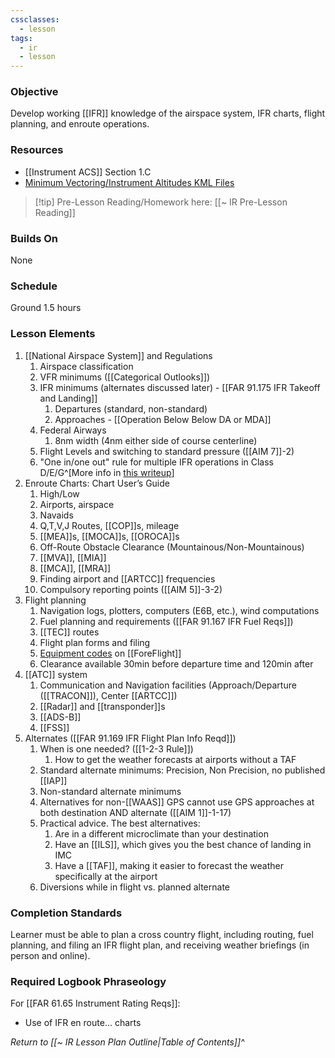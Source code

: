 ```yaml
---
cssclasses:
  - lesson
tags:
  - ir
  - lesson
---
```

### Objective
Develop working [[IFR]] knowledge of the airspace system, IFR charts, flight planning, and enroute operations.

### Resources
- [[Instrument ACS]] Section 1.C
- [Minimum Vectoring/Instrument Altitudes KML Files](https://cfi.thomas-daniel.com/mva/)

> [!tip] Pre-Lesson Reading/Homework here: [[~ IR Pre-Lesson Reading]]

### Builds On
None

### Schedule
Ground 1.5 hours 

### Lesson Elements
1. [[National Airspace System]] and Regulations 
	1. Airspace classification 
	2. VFR minimums ([[Categorical Outlooks]])
	3. IFR minimums (alternates discussed later) - [[FAR 91.175 IFR Takeoff and Landing]]
		1. Departures (standard, non-standard)
		2. Approaches - [[Operation Below Below DA or MDA]]
	4. Federal Airways
		1. 8nm width (4nm either side of course centerline)
	5. Flight Levels and switching to standard pressure ([[AIM 7]]-2)
	6. "One in/one out" rule for multiple IFR operations in Class D/E/G^[More info in [this writeup](https://laartcc.org/stm/multiple-ifr-aircraft-approaching-one-airport)]
2. Enroute Charts: Chart User’s Guide
	1. High/Low
	2. Airports, airspace
	3. Navaids
	4. Q,T,V,J Routes, [[COP]]s, mileage
	5. [[MEA]]s, [[MOCA]]s, [[OROCA]]s
	6. Off-Route Obstacle Clearance (Mountainous/Non-Mountainous)
	7. [[MVA]], [[MIA]]
	8. [[MCA]], [[MRA]]
	9. Finding airport and [[ARTCC]] frequencies 
	10. Compulsory reporting points ([[AIM 5]]-3-2)
3. Flight planning 
	1. Navigation logs, plotters, computers (E6B, etc.), wind computations 
	2. Fuel planning and requirements ([[FAR 91.167 IFR Fuel Reqs]])
	3. [[TEC]] routes
	4. Flight plan forms and filing
	5. [Equipment codes](https://support.foreflight.com/hc/en-us/articles/360049193173-ICAO-Equipment-and-PBN-Code-Setup-Guide) on [[ForeFlight]]
	6. Clearance available 30min before departure time and 120min after
4. [[ATC]] system 
	1. Communication and Navigation facilities (Approach/Departure ([[TRACON]]), Center [[ARTCC]])
	2. [[Radar]] and [[transponder]]s 
	3. [[ADS-B]]
	4. [[FSS]]
5. Alternates ([[FAR 91.169 IFR Flight Plan Info Reqd]])
	1. When is one needed? ([[1-2-3 Rule]])
		1. How to get the weather forecasts at airports without a TAF
	2. Standard alternate minimums: Precision, Non Precision, no published [[IAP]]
	3. Non-standard alternate minimums
	4. Alternatives for non-[[WAAS]] GPS cannot use GPS approaches at both destination AND alternate ([[AIM 1]]-1-17)
	5. Practical advice. The best alternatives:
		1. Are in a different microclimate than your destination
		2. Have an [[ILS]], which gives you the best chance of landing in IMC
		3. Have a [[TAF]], making it easier to forecast the weather specifically at the airport
	6. Diversions while in flight vs. planned alternate

### Completion Standards
Learner must be able to plan a cross country flight, including routing, fuel planning, and filing an IFR flight plan, and receiving weather briefings (in person and online).

### Required Logbook Phraseology
For [[FAR 61.65 Instrument Rating Reqs]]:
- Use of IFR en route... charts

*Return to [[~ IR Lesson Plan Outline|Table of Contents]]^*